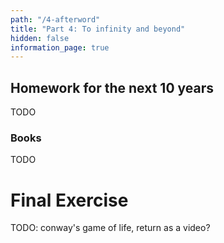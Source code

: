 ```yaml
---
path: "/4-afterword"
title: "Part 4: To infinity and beyond"
hidden: false
information_page: true
---
```


## Homework for the next 10 years

TODO


### Books

TODO


# Final Exercise

TODO: conway's game of life, return as a video?
